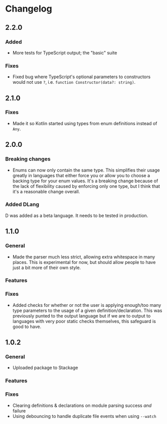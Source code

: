 # Changelog

## 2.2.0

### Added

- More tests for TypeScript output; the "basic" suite

### Fixes
- Fixed bug where TypeScript's optional parameters to constructors would not
  use `?`, i.e. `function Constructor(data?: string)`.

## 2.1.0

### Fixes

- Made it so Kotlin started using types from enum definitions instead of `Any`.

## 2.0.0

### Breaking changes

- Enums can now only contain the same type. This simplifies their usage greatly
  in languages that either force you or allow you to choose a backing type for
  your enum values. It's a breaking change because of the lack of flexibility
  caused by enforcing only one type, but I think that it's a reasonable change
  overall.

### Added DLang

D was added as a beta language. It needs to be tested in production.

## 1.1.0

### General

- Made the parser much less strict, allowing extra whitespace in many places.
  This is experimental for now, but should allow people to have just a bit more
  of their own style.

### Features

### Fixes

- Added checks for whether or not the user is applying enough/too many type
  parameters to the usage of a given definition/declaration. This was previously
  punted to the output language but if we are to output to languages with very
  poor static checks themselves, this safeguard is good to have.

## 1.0.2

### General

- Uploaded package to Stackage

### Features

### Fixes

- Clearing definitions & declarations on module parsing success *and* failure
- Using debouncing to handle duplicate file events when using `--watch`
